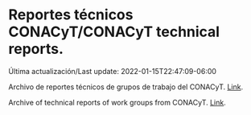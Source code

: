 # Reportes técnicos CONACyT/CONACyT technical reports.

Última actualización/Last update: 2022-01-15T22:47:09-06:00

Archivo de reportes técnicos de grupos de trabajo del CONACyT. [Link](https://salud.conacyt.mx/coronavirus/investigacion/productos/).

Archive of technical reports of work groups from CONACyT. [Link](https://salud.conacyt.mx/coronavirus/investigacion/productos/).
